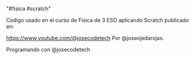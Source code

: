 "#fisica #scratch"

Codigo usado en el curso de Fisica de 3 ESO aplicando Scratch publicado en:

https://www.youtube.com/@josecodetech
Por @joseojedarojas.

Programando con @josecodetech
